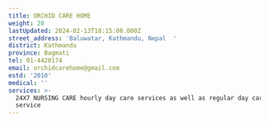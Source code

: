 ```yaml
---
title: ORCHID CARE HOME
weight: 20
lastUpdated: 2024-02-13T18:15:00.000Z
street_address: 'Baluwatar, Kathmandu, Nepal  '
district: Kathmandu
province: Bagmati
tel: 01-4420174
email: orchidcarehome@gmail.com
estd: '2010'
medical: ''
services: >-
  24X7 NURSING CARE hourly day care services as well as regular day care
  service
---
```


